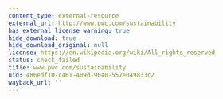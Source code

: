 ```yaml
---
content_type: external-resource
external_url: http://www.pwc.com/sustainability
has_external_license_warning: true
hide_download: true
hide_download_original: null
license: https://en.wikipedia.org/wiki/All_rights_reserved
status: check_failed
title: www.pwc.com/sustainability
uid: 486edf10-c461-409d-9040-557e049833c2
wayback_url: ''
---
```

